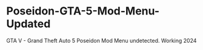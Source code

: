 # Poseidon-GTA-5-Mod-Menu-Updated
GTA V - Grand Theft Auto 5 Poseidon Mod Menu undetected. Working 2024

